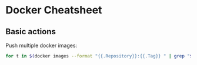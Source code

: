 # Docker Cheatsheet

## Basic actions

Push multiple docker images:

```bash
for t in $(docker images --format "{{.Repository}}:{{.Tag}} " | grep "$IMAGE_NAME"); do docker push "${t}"; done
```

